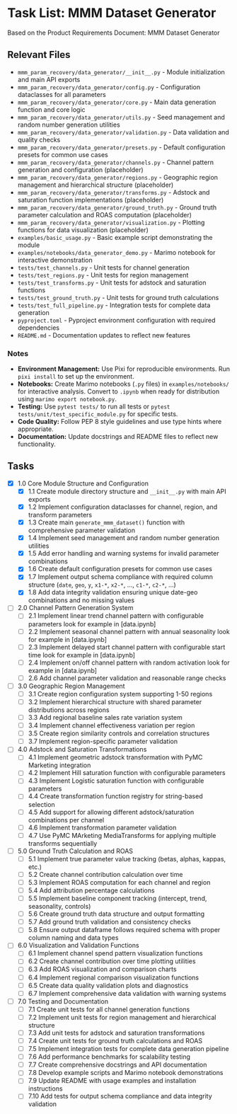 # Task List: MMM Dataset Generator

Based on the Product Requirements Document: MMM Dataset Generator

## Relevant Files

- `mmm_param_recovery/data_generator/__init__.py` - Module initialization and main API exports
- `mmm_param_recovery/data_generator/config.py` - Configuration dataclasses for all parameters
- `mmm_param_recovery/data_generator/core.py` - Main data generation function and core logic
- `mmm_param_recovery/data_generator/utils.py` - Seed management and random number generation utilities
- `mmm_param_recovery/data_generator/validation.py` - Data validation and quality checks
- `mmm_param_recovery/data_generator/presets.py` - Default configuration presets for common use cases
- `mmm_param_recovery/data_generator/channels.py` - Channel pattern generation and configuration (placeholder)
- `mmm_param_recovery/data_generator/regions.py` - Geographic region management and hierarchical structure (placeholder)
- `mmm_param_recovery/data_generator/transforms.py` - Adstock and saturation function implementations (placeholder)
- `mmm_param_recovery/data_generator/ground_truth.py` - Ground truth parameter calculation and ROAS computation (placeholder)
- `mmm_param_recovery/data_generator/visualization.py` - Plotting functions for data visualization (placeholder)
- `examples/basic_usage.py` - Basic example script demonstrating the module
- `examples/notebooks/data_generator_demo.py` - Marimo notebook for interactive demonstration
- `tests/test_channels.py` - Unit tests for channel generation
- `tests/test_regions.py` - Unit tests for region management
- `tests/test_transforms.py` - Unit tests for adstock and saturation functions
- `tests/test_ground_truth.py` - Unit tests for ground truth calculations
- `tests/test_full_pipeline.py` - Integration tests for complete data generation
- `pyproject.toml` - Pyproject environment configuration with required dependencies
- `README.md` - Documentation updates to reflect new features

### Notes

- **Environment Management:** Use Pixi for reproducible environments. Run `pixi install` to set up the environment.
- **Notebooks:** Create Marimo notebooks (`.py` files) in `examples/notebooks/` for interactive analysis. Convert to `.ipynb` when ready for distribution using `marimo export notebook.py`.
- **Testing:** Use `pytest tests/` to run all tests or `pytest tests/unit/test_specific_module.py` for specific tests.
- **Code Quality:** Follow PEP 8 style guidelines and use type hints where appropriate.
- **Documentation:** Update docstrings and README files to reflect new functionality.

## Tasks

- [x] 1.0 Core Module Structure and Configuration
  - [x] 1.1 Create module directory structure and `__init__.py` with main API exports
  - [x] 1.2 Implement configuration dataclasses for channel, region, and transform parameters
  - [x] 1.3 Create main `generate_mmm_dataset()` function with comprehensive parameter validation
  - [x] 1.4 Implement seed management and random number generation utilities
  - [x] 1.5 Add error handling and warning systems for invalid parameter combinations
  - [x] 1.6 Create default configuration presets for common use cases
  - [x] 1.7 Implement output schema compliance with required column structure (`date`, `geo`, `y`, `x1-*`, `x2-*`, ..., `c1-*`, `c2-*`, ...)
  - [x] 1.8 Add data integrity validation ensuring unique date-geo combinations and no missing values

- [ ] 2.0 Channel Pattern Generation System
  - [ ] 2.1 Implement linear trend channel pattern with configurable parameters look for example in [data.ipynb]
  - [ ] 2.2 Implement seasonal channel pattern with annual seasonality look for example in [data.ipynb]
  - [ ] 2.3 Implement delayed start channel pattern with configurable start time look for example in [data.ipynb]
  - [ ] 2.4 Implement on/off channel pattern with random activation look for example in [data.ipynb]
  - [ ] 2.6 Add channel parameter validation and reasonable range checks

- [ ] 3.0 Geographic Region Management
  - [ ] 3.1 Create region configuration system supporting 1-50 regions
  - [ ] 3.2 Implement hierarchical structure with shared parameter distributions across regions
  - [ ] 3.3 Add regional baseline sales rate variation system
  - [ ] 3.4 Implement channel effectiveness variation per region
  - [ ] 3.5 Create region similarity controls and correlation structures
  - [ ] 3.7 Implement region-specific parameter validation

- [ ] 4.0 Adstock and Saturation Transformations
  - [ ] 4.1 Implement geometric adstock transformation with PyMC Marketing integration
  - [ ] 4.2 Implement Hill saturation function with configurable parameters
  - [ ] 4.3 Implement Logistic saturation function with configurable parameters
  - [ ] 4.4 Create transformation function registry for string-based selection
  - [ ] 4.5 Add support for allowing different adstock/saturation combinations per channel
  - [ ] 4.6 Implement transformation parameter validation
  - [ ] 4.7 Use PyMC MArketing MediaTransforms for applying multiple transforms sequentially

- [ ] 5.0 Ground Truth Calculation and ROAS
  - [ ] 5.1 Implement true parameter value tracking (betas, alphas, kappas, etc.)
  - [ ] 5.2 Create channel contribution calculation over time
  - [ ] 5.3 Implement ROAS computation for each channel and region
  - [ ] 5.4 Add attribution percentage calculations
  - [ ] 5.5 Implement baseline component tracking (intercept, trend, seasonality, controls)
  - [ ] 5.6 Create ground truth data structure and output formatting
  - [ ] 5.7 Add ground truth validation and consistency checks
  - [ ] 5.8 Ensure output dataframe follows required schema with proper column naming and data types

- [ ] 6.0 Visualization and Validation Functions
  - [ ] 6.1 Implement channel spend pattern visualization functions
  - [ ] 6.2 Create channel contribution over time plotting utilities
  - [ ] 6.3 Add ROAS visualization and comparison charts
  - [ ] 6.4 Implement regional comparison visualization functions
  - [ ] 6.5 Create data quality validation plots and diagnostics
  - [ ] 6.7 Implement comprehensive data validation with warning systems

- [ ] 7.0 Testing and Documentation
  - [ ] 7.1 Create unit tests for all channel generation functions
  - [ ] 7.2 Implement unit tests for region management and hierarchical structure
  - [ ] 7.3 Add unit tests for adstock and saturation transformations
  - [ ] 7.4 Create unit tests for ground truth calculations and ROAS
  - [ ] 7.5 Implement integration tests for complete data generation pipeline
  - [ ] 7.6 Add performance benchmarks for scalability testing
  - [ ] 7.7 Create comprehensive docstrings and API documentation
  - [ ] 7.8 Develop example scripts and Marimo notebook demonstrations
  - [ ] 7.9 Update README with usage examples and installation instructions
  - [ ] 7.10 Add tests for output schema compliance and data integrity validation 